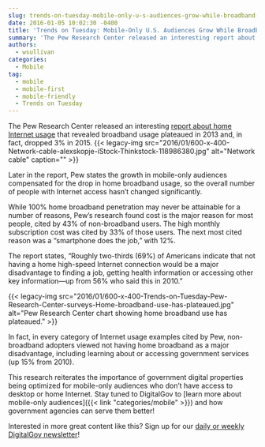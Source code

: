 ```yaml
---
slug: trends-on-tuesday-mobile-only-u-s-audiences-grow-while-broadband-usage-drops
date: 2016-01-05 10:02:30 -0400
title: 'Trends on Tuesday: Mobile-Only U.S. Audiences Grow While Broadband Usage Drops'
summary: 'The Pew Research Center released an interesting report about home Internet usage that revealed broadband usage plateaued in 2013 and, in fact, dropped 3% in 2015. Later in the report, Pew states the growth in mobile-only audiences compensated for the drop in home broadband usage, so the overall number of people with Internet access hasn&rsquo;t changed'
authors:
  - wsullivan
categories:
  - Mobile
tag:
  - mobile
  - mobile-first
  - mobile-friendly
  - Trends on Tuesday
---
```


The Pew Research Center released an interesting [report about home Internet usage](http://www.pewinternet.org/2015/12/21/home-broadband-2015/) that revealed broadband usage plateaued in 2013 and, in fact, dropped 3% in 2015. {{< legacy-img src="2016/01/600-x-400-Network-cable-alexskopje-iStock-Thinkstock-118986380.jpg" alt="Network cable" caption="" >}} 

Later in the report, Pew states the growth in mobile-only audiences compensated for the drop in home broadband usage, so the overall number of people with Internet access hasn’t changed significantly.

While 100% home broadband penetration may never be attainable for a number of reasons, Pew’s research found cost is the major reason for most people, cited by 43% of non-broadband users. The high monthly subscription cost was cited by 33% of those users. The next most cited reason was a “smartphone does the job,” with 12%.

The report states, “Roughly two-thirds (69%) of Americans indicate that not having a home high-speed Internet connection would be a major disadvantage to finding a job, getting health information or accessing other key information—up from 56% who said this in 2010.”

{{< legacy-img src="2016/01/600-x-400-Trends-on-Tuesday-Pew-Research-Center-surveys-Home-broadband-use-has-plateaued.jpg" alt="Pew Research Center chart showing home broadband use has plateaued." >}}

In fact, in every category of Internet usage examples cited by Pew, non-broadband adopters viewed not having home broadband as a major disadvantage, including learning about or accessing government services (up 15% from 2010).

This research reiterates the importance of government digital properties being optimized for mobile-only audiences who don’t have access to desktop or home Internet. Stay tuned to DigitalGov to [learn more about mobile-only audiences]({{< link "categories/mobile" >}}) and how government agencies can serve them better!

 

Interested in more great content like this? Sign up for our [daily or weekly DigitalGov newsletter](https://public.govdelivery.com/accounts/USHOWTO/subscriber/new)!